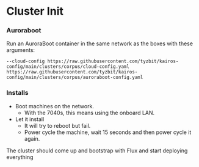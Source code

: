 # Cluster Init

### Auroraboot

Run an AuroraBoot container in the same network as the boxes with these arguments:

`--cloud-config https://raw.githubusercontent.com/tyzbit/kairos-config/main/clusters/corpus/cloud-config.yaml https://raw.githubusercontent.com/tyzbit/kairos-config/main/clusters/corpus/auroraboot-config.yaml`

### Installs

- Boot machines on the network.
  - With the 7040s, this means using the onboard LAN.
- Let it install
  - It will try to reboot but fail.
  - Power cycle the machine, wait 15 seconds and then power cycle it again.

The cluster should come up and bootstrap with Flux and start deploying everything
